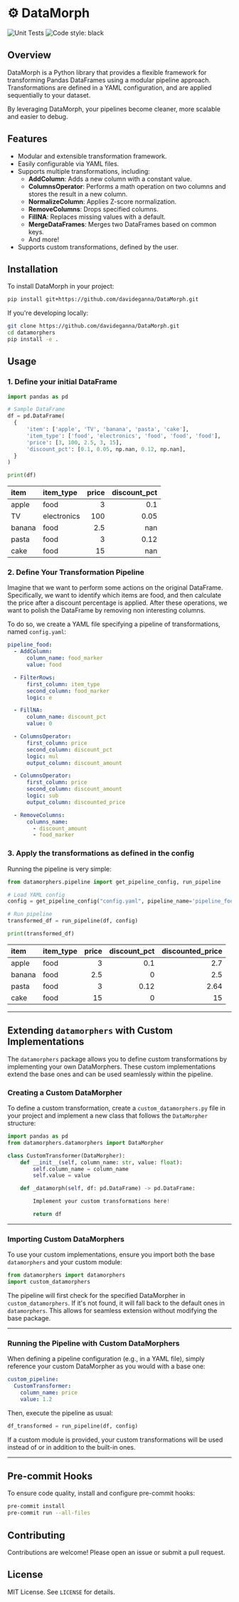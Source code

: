 # ⚙️ DataMorph

![Unit Tests](https://github.com/davideganna/DataMorph/actions/workflows/tests.yaml/badge.svg)
![Code style: black](https://img.shields.io/badge/code%20style-black-000000.svg)


## Overview

DataMorph is a Python library that provides a flexible framework for transforming Pandas DataFrames using a modular pipeline approach. Transformations are defined in a YAML configuration, and are applied sequentially to your dataset.

By leveraging DataMorph, your pipelines become cleaner, more scalable and easier to debug.

## Features

- Modular and extensible transformation framework.
- Easily configurable via YAML files.
- Supports multiple transformations, including:
  - **AddColumn**: Adds a new column with a constant value.
  - **ColumnsOperator**: Performs a math operation on two columns and stores the result in a new column.
  - **NormalizeColumn**: Applies Z-score normalization.
  - **RemoveColumns**: Drops specified columns.
  - **FillNA**: Replaces missing values with a default.
  - **MergeDataFrames**: Merges two DataFrames based on common keys.
  - And more!
- Supports custom transformations, defined by the user.

## Installation

To install DataMorph in your project:

```sh
pip install git+https://github.com/davideganna/DataMorph.git
```

If you're developing locally:

```sh
git clone https://github.com/davideganna/DataMorph.git
cd datamorphers
pip install -e .
```

## Usage

### 1. Define your initial DataFrame

```python
import pandas as pd

# Sample DataFrame
df = pd.DataFrame(
  {
      'item': ['apple', 'TV', 'banana', 'pasta', 'cake'],
      'item_type': ['food', 'electronics', 'food', 'food', 'food'],
      'price': [3, 100, 2.5, 3, 15],
      'discount_pct': [0.1, 0.05, np.nan, 0.12, np.nan],
  }
)

print(df)
```

| item   | item_type   |   price |   discount_pct |
|:-------|:------------|--------:|---------------:|
| apple  | food        |     3   |           0.1  |
| TV     | electronics |   100   |           0.05 |
| banana | food        |     2.5 |         nan    |
| pasta  | food        |     3   |           0.12 |
| cake   | food        |    15   |         nan    |

### 2. Define Your Transformation Pipeline

Imagine that we want to perform some actions on the original DataFrame.
Specifically, we want to identify which items are food, and then calculate the price after a discount percentage is applied. After these operations, we want to polish the DataFrame by removing non interesting columns.

To do so, we create a YAML file specifying a pipeline of transformations, named `config.yaml`:

```yaml
pipeline_food:
  - AddColumn:
      column_name: food_marker
      value: food

  - FilterRows:
      first_column: item_type
      second_column: food_marker
      logic: e

  - FillNA:
      column_name: discount_pct
      value: 0

  - ColumnsOperator:
      first_column: price
      second_column: discount_pct
      logic: mul
      output_column: discount_amount

  - ColumnsOperator:
      first_column: price
      second_column: discount_amount
      logic: sub
      output_column: discounted_price

  - RemoveColumns:
      columns_name:
        - discount_amount
        - food_marker
```

### 3. Apply the transformations as defined in the config

Running the pipeline is very simple:

```python
from datamorphers.pipeline import get_pipeline_config, run_pipeline

# Load YAML config
config = get_pipeline_config("config.yaml", pipeline_name='pipeline_food'))

# Run pipeline
transformed_df = run_pipeline(df, config)

print(transformed_df)
```
| item   | item_type   |   price |   discount_pct |   discounted_price |
|:-------|:------------|--------:|---------------:|-------------------:|
| apple  | food        |     3   |           0.1  |               2.7  |
| banana | food        |     2.5 |           0    |               2.5  |
| pasta  | food        |     3   |           0.12 |               2.64 |
| cake   | food        |    15   |           0    |              15    |

---

## Extending `datamorphers` with Custom Implementations

The `datamorphers` package allows you to define custom transformations by implementing your own DataMorphers. These custom implementations extend the base ones and can be used seamlessly within the pipeline.

### Creating a Custom DataMorpher

To define a custom transformation, create a `custom_datamorphers.py` file in your project and implement a new class that follows the `DataMorpher` structure:

```python
import pandas as pd
from datamorphers.datamorphers import DataMorpher

class CustomTransformer(DataMorpher):
    def __init__(self, column_name: str, value: float):
        self.column_name = column_name
        self.value = value

    def _datamorph(self, df: pd.DataFrame) -> pd.DataFrame:

        Implement your custom transformations here!

        return df
```

---

### Importing Custom DataMorphers

To use your custom implementations, ensure you import both the base `datamorphers` and your custom module:

```python
from datamorphers import datamorphers
import custom_datamorphers
```

The pipeline will first check for the specified DataMorpher in `custom_datamorphers`. If it's not found, it will fall back to the default ones in `datamorphers`. This allows for seamless extension without modifying the base package.

---

### Running the Pipeline with Custom DataMorphers

When defining a pipeline configuration (e.g., in a YAML file), simply reference your custom DataMorpher as you would with a base one:

```yaml
custom_pipeline:
  CustomTransformer:
    column_name: price
    value: 1.2
```

Then, execute the pipeline as usual:

```python
df_transformed = run_pipeline(df, config)
```

If a custom module is provided, your custom transformations will be used instead of or in addition to the built-in ones.

---

## Pre-commit Hooks

To ensure code quality, install and configure pre-commit hooks:

```sh
pre-commit install
pre-commit run --all-files
```

## Contributing

Contributions are welcome! Please open an issue or submit a pull request.

## License

MIT License. See `LICENSE` for details.
